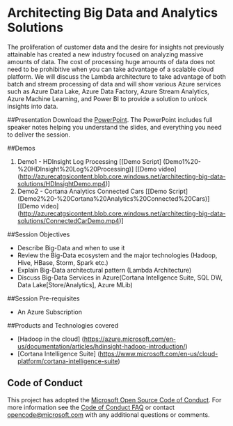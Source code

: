 # Architecting Big Data and Analytics Solutions

The proliferation of customer data and the desire for insights not previously attainable has created a new industry focused on analyzing massive amounts of data.  The cost of processing huge amounts of data does not need to be prohibitive when you can take advantage of a scalable cloud platform.  We will discuss the Lambda architecture to take advantage of both batch and stream processing of data and will show various Azure services such as Azure Data Lake, Azure Data Factory, Azure Stream Analytics, Azure Machine Learning, and Power BI to provide a solution to unlock insights into data.

##Presentation
Download the [PowerPoint](https://github.com/GSIAzureCOE/Big-Data/blob/InProgress/Architecting%20Big%20Data%20Solutions.pptx). The PowerPoint includes full speaker notes helping you understand the slides, and everything you need to deliver the session.

##Demos
1. Demo1 - HDInsight Log Processing [[Demo Script] (Demo1%20-%20HDInsight%20Log%20Processing)] [[Demo video] (http://azurecatgsicontent.blob.core.windows.net/architecting-big-data-solutions/HDInsightDemo.mp4)]
2. Demo2 - Cortana Analytics Connected Cars [[Demo Script] (Demo2%20-%20Cortana%20Analytics%20Connected%20Cars)] [[Demo video] (http://azurecatgsicontent.blob.core.windows.net/architecting-big-data-solutions/ConnectedCarDemo.mp4)]

##Session Objectives
* Describe Big-Data and when to use it
* Review the Big-Data ecosystem and the major technologies (Hadoop, Hive, HBase, Storm, Spark etc.)
* Explain Big-Data architectural pattern (Lambda Architecture)
* Discuss Big-Data Services in Azure(Cortana Intellgence Suite, SQL DW, Data Lake[Store/Analytics], Azure MLib)

##Session Pre-requisites
* An Azure Subscription

##Products and Technologies covered
* [Hadoop in the cloud] (https://azure.microsoft.com/en-us/documentation/articles/hdinsight-hadoop-introduction/)
* [Cortana Intelligence Suite] (https://www.microsoft.com/en-us/cloud-platform/cortana-intelligence-suite)

## Code of Conduct
This project has adopted the [Microsoft Open Source Code of Conduct](https://opensource.microsoft.com/codeofconduct/). For more information see the [Code of Conduct FAQ](https://opensource.microsoft.com/codeofconduct/faq/) or contact [opencode@microsoft.com](mailto:opencode@microsoft.com) with any additional questions or comments.

